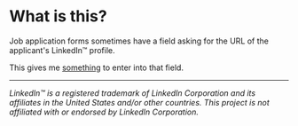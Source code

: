 # What is this?

Job application forms sometimes have a field asking for the URL of the
applicant's LinkedIn™ profile.

This gives me [something][home] to enter into that field.


  [home]: https://opt.outof.link/edin

---

*LinkedIn™ is a registered trademark of LinkedIn Corporation and its affiliates
in the United States and/or other countries. This project is not affiliated with
or endorsed by LinkedIn Corporation.*

